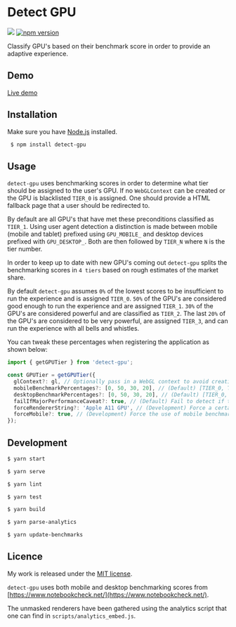# Detect GPU

![](http://img.badgesize.io/TimvanScherpenzeel/detect-gpu/master/dist/detect-gpu.umd.js.svg?compression=gzip&maxAge=60)
[![npm version](https://badge.fury.io/js/detect-gpu.svg)](https://badge.fury.io/js/detect-gpu)

Classify GPU's based on their benchmark score in order to provide an adaptive experience.

## Demo

[Live demo](https://timvanscherpenzeel.github.io/detect-gpu/)

## Installation

Make sure you have [Node.js](http://nodejs.org/) installed.

```sh
 $ npm install detect-gpu
```

## Usage

`detect-gpu` uses benchmarking scores in order to determine what tier should be assigned to the user's GPU. If no `WebGLContext` can be created or the GPU is blacklisted `TIER_0` is assigned. One should provide a HTML fallback page that a user should be redirected to.

By default are all GPU's that have met these preconditions classified as `TIER_1`. Using user agent detection a distinction is made between mobile (mobile and tablet) prefixed using `GPU_MOBILE_` and desktop devices prefixed with `GPU_DESKTOP_`. Both are then followed by `TIER_N` where `N` is the tier number.

In order to keep up to date with new GPU's coming out `detect-gpu` splits the benchmarking scores in `4 tiers` based on rough estimates of the market share.

By default `detect-gpu` assumes `0%` of the lowest scores to be insufficient to run the experience and is assigned `TIER_0`. `50%` of the GPU's are considered good enough to run the experience and are assigned `TIER_1`. `30%` of the GPU's are considered powerful and are classified as `TIER_2`. The last `20%` of the GPU's are considered to be very powerful, are assigned `TIER_3`, and can run the experience with all bells and whistles.

You can tweak these percentages when registering the application as shown below:

```js
import { getGPUTier } from 'detect-gpu';

const GPUTier = getGPUTier({
  glContext?: gl, // Optionally pass in a WebGL context to avoid creating a temporary one internally
  mobileBenchmarkPercentages?: [0, 50, 30, 20], // (Default) [TIER_0, TIER_1, TIER_2, TIER_3]
  desktopBenchmarkPercentages?: [0, 50, 30, 20], // (Default) [TIER_0, TIER_1, TIER_2, TIER_3]
  failIfMajorPerformanceCaveat?: true, // (Default) Fail to detect if the WebGL implementation determines the performance would be dramatically lower than the equivalent OpenGL implementation
  forceRendererString?: 'Apple A11 GPU', // (Development) Force a certain renderer string
  forceMobile?: true, // (Development) Force the use of mobile benchmarking scores
});
```

## Development

```sh
$ yarn start

$ yarn serve

$ yarn lint

$ yarn test

$ yarn build

$ yarn parse-analytics

$ yarn update-benchmarks
```

## Licence

My work is released under the [MIT license](https://raw.githubusercontent.com/TimvanScherpenzeel/detect-gpu/master/LICENSE).

`detect-gpu` uses both mobile and desktop benchmarking scores from [https://www.notebookcheck.net/](https://www.notebookcheck.net/).

The unmasked renderers have been gathered using the analytics script that one can find in `scripts/analytics_embed.js`.
